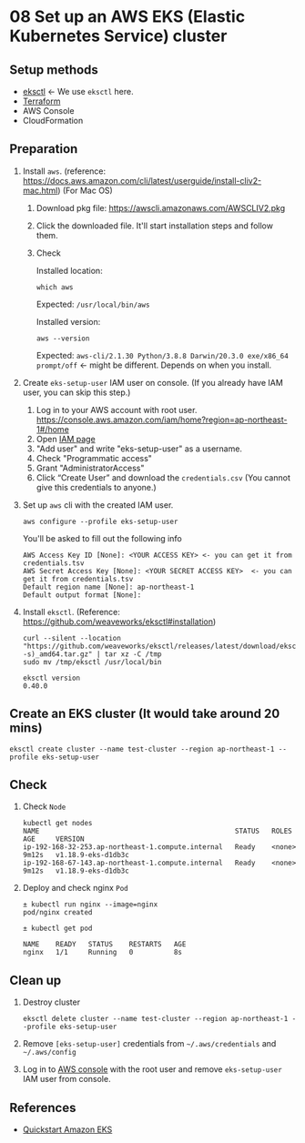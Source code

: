 # 08 Set up an AWS EKS (Elastic Kubernetes Service) cluster

## Setup methods

- [eksctl](https://eksctl.io) <- We use `eksctl` here.
- [Terraform](https://registry.terraform.io/modules/terraform-aws-modules/eks/aws/latest)
- AWS Console
- CloudFormation

## Preparation

1. Install `aws`. (reference: https://docs.aws.amazon.com/cli/latest/userguide/install-cliv2-mac.html) (For Mac OS)

    1. Download pkg file: https://awscli.amazonaws.com/AWSCLIV2.pkg
    1. Click the downloaded file. It'll start installation steps and follow them.
    1. Check

        Installed location:

        ```
        which aws
        ```

        Expected: `/usr/local/bin/aws`

        Installed version:

        ```
        aws --version
        ```

        Expected: `aws-cli/2.1.30 Python/3.8.8 Darwin/20.3.0 exe/x86_64 prompt/off` <- might be different. Depends on when you install.

1. Create `eks-setup-user` IAM user on console. (If you already have IAM user, you can skip this step.)

    1. Log in to your AWS account with root user. https://console.aws.amazon.com/iam/home?region=ap-northeast-1#/home
    1. Open [IAM page](https://console.aws.amazon.com/iam/home?region=ap-northeast-1#/home)
    1. "Add user" and write "eks-setup-user" as a username.
    1. Check "Programmatic access"
    1. Grant "AdministratorAccess"
    1. Click “Create User” and download the `credentials.csv` (You cannot give this credentials to anyone.)
1. Set up `aws` cli with the created IAM user.

    ```
    aws configure --profile eks-setup-user
    ```

    You'll be asked to fill out the following info

    ```
    AWS Access Key ID [None]: <YOUR ACCESS KEY> <- you can get it from credentials.tsv
    AWS Secret Access Key [None]: <YOUR SECRET ACCESS KEY>  <- you can get it from credentials.tsv
    Default region name [None]: ap-northeast-1
    Default output format [None]:
    ```

1. Install `eksctl`. (Reference: https://github.com/weaveworks/eksctl#installation)

    ```
    curl --silent --location "https://github.com/weaveworks/eksctl/releases/latest/download/eksctl_$(uname -s)_amd64.tar.gz" | tar xz -C /tmp
    sudo mv /tmp/eksctl /usr/local/bin
    ```

    ```
    eksctl version
    0.40.0
    ```

## Create an EKS cluster (It would take around 20 mins)

```
eksctl create cluster --name test-cluster --region ap-northeast-1 --profile eks-setup-user
```

## Check

1. Check `Node`

    ```
    kubectl get nodes
    NAME                                                STATUS   ROLES    AGE     VERSION
    ip-192-168-32-253.ap-northeast-1.compute.internal   Ready    <none>   9m12s   v1.18.9-eks-d1db3c
    ip-192-168-67-143.ap-northeast-1.compute.internal   Ready    <none>   9m12s   v1.18.9-eks-d1db3c
    ```

1. Deploy and check nginx `Pod`

    ```
    ± kubectl run nginx --image=nginx
    pod/nginx created
    ```

    ```
    ± kubectl get pod

    NAME    READY   STATUS    RESTARTS   AGE
    nginx   1/1     Running   0          8s
    ```

## Clean up

1. Destroy cluster

    ```
    eksctl delete cluster --name test-cluster --region ap-northeast-1 --profile eks-setup-user
    ```

1. Remove `[eks-setup-user]` credentials from `~/.aws/credentials` and `~/.aws/config`
1. Log in to [AWS console](https://console.aws.amazon.com/iam/home?region=ap-northeast-1#/users) with the root user and remove `eks-setup-user` IAM user from console.


## References

- [Quickstart Amazon EKS](https://github.com/aws-quickstart/quickstart-amazon-eks)

